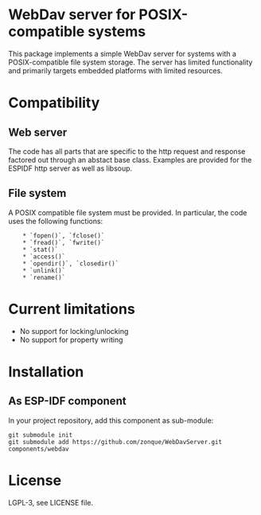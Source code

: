 # WebDav server for POSIX-compatible systems

This package implements a simple WebDav server for systems with a POSIX-compatible file system storage. The server has limited functionality and primarily targets embedded platforms with limited resources.

# Compatibility

## Web server

The code has all parts that are specific to the http request and response factored out through an abstact base class. Examples are provided for the ESPIDF http server as well as libsoup.

## File system

A POSIX compatible file system must be provided. In particular, the code uses the following functions:

        * `fopen()`, `fclose()`
        * `fread()`, `fwrite()`
        * `stat()`
        * `access()`
        * `opendir()`, `closedir()`
        * `unlink()`
        * `rename()`

# Current limitations

* No support for locking/unlocking
* No support for property writing

# Installation

## As ESP-IDF component

In your project repository, add this component as sub-module:

```
git submodule init
git submodule add https://github.com/zonque/WebDavServer.git components/webdav
```

# License

LGPL-3, see LICENSE file.

